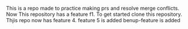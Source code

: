 This is a repo made to practice making prs and resolve merge conflicts.
Now This repository has a feature f1.
To get started clone this repository.
Thjis repo now has feature 4.
feature 5 is added
benup-feature is added